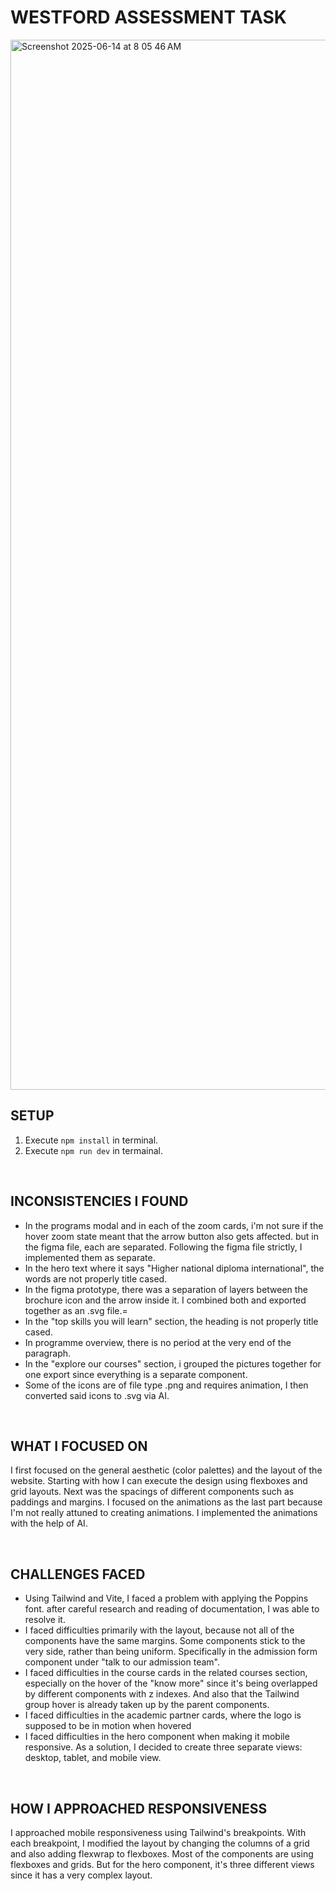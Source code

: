 # WESTFORD ASSESSMENT TASK
<img width="1680" alt="Screenshot 2025-06-14 at 8 05 46 AM" src="https://github.com/user-attachments/assets/65f38db5-debc-49bc-8ed7-b834a1cab34f" />

<br />

## SETUP
1. Execute `npm install` in terminal.
2. Execute `npm run dev` in termainal.

<br />

## INCONSISTENCIES I FOUND
* In the programs modal and in each of the zoom cards, i'm not sure if the hover zoom state meant that the arrow button also gets affected. but in the figma file, each are separated. Following the figma file strictly, I implemented them as separate.
* In the hero text where it says "Higher national diploma international", the words are not properly title cased.
* In the figma prototype, there was a separation of layers between the brochure icon and the arrow inside it. I combined both and exported together as an .svg file.=
* In the "top skills you will learn" section, the heading is not properly title cased.
* In programme overview, there is no period at the very end of the paragraph.
* In the "explore our courses" section, i grouped the pictures together for one export since everything is a separate component.
* Some of the icons are of file type .png and requires animation, I then converted said icons to .svg via AI.

<br />

## WHAT I FOCUSED ON
I first focused on the general aesthetic (color palettes) and the layout of the website. Starting with how I can execute the design using flexboxes and grid layouts. Next was the spacings of different components such as paddings and margins. I focused on the animations as the last part because I'm not really attuned to creating animations. I implemented the animations with the help of AI.

<br />

## CHALLENGES FACED
* Using Tailwind and Vite, I faced a problem with applying the Poppins font. after careful research and reading of documentation, I was able to resolve it.
* I faced difficulties primarily with the layout, because not all of the components have the same margins. Some components stick to the very side, rather than being uniform. Specifically in the admission form component under "talk to our admission team".
* I faced difficulties in the course cards in the related courses section, especially on the hover of the "know more" since it's being overlapped by different components with z indexes. And also that the Tailwind group hover is already taken up by the parent components.
* I faced difficulties in the academic partner cards, where the logo is supposed to be in motion when hovered
* I faced difficulties in the hero component when making it mobile responsive. As a solution, I decided to create three separate views: desktop, tablet, and mobile view.

<br />

## HOW I APPROACHED RESPONSIVENESS
I approached mobile responsiveness using Tailwind's breakpoints. With each breakpoint, I modified the layout by changing the columns of a grid and also adding flexwrap to flexboxes. Most of the components are using flexboxes and grids. But for the hero component, it's three different views since it has a very complex layout.
